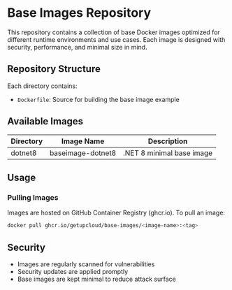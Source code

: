 # Base Images Repository

This repository contains a collection of base Docker images optimized for different runtime environments and use cases. Each image is designed with security, performance, and minimal size in mind.

## Repository Structure

Each directory contains:

- `Dockerfile`: Source for building the base image example

## Available Images

| Directory | Image Name        | Description               |
| --------- | ----------------- | ------------------------- |
| dotnet8   | baseimage-dotnet8 | .NET 8 minimal base image |

## Usage

### Pulling Images

Images are hosted on GitHub Container Registry (ghcr.io). To pull an image:

```bash
docker pull ghcr.io/getupcloud/base-images/<image-name>:<tag>
```

## Security

- Images are regularly scanned for vulnerabilities
- Security updates are applied promptly
- Base images are kept minimal to reduce attack surface
